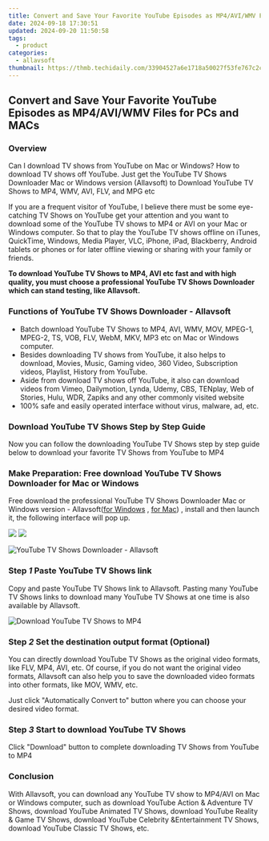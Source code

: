 ```yaml
---
title: Convert and Save Your Favorite YouTube Episodes as MP4/AVI/WMV Files for PCs and MACs
date: 2024-09-18 17:30:51
updated: 2024-09-20 11:50:58
tags:
  - product
categories:
  - allavsoft
thumbnail: https://thmb.techidaily.com/33904527a6e1718a50027f53fe767c2c1eedacdbdef4cb5558c43f077a848c48.jpg
---
```


## Convert and Save Your Favorite YouTube Episodes as MP4/AVI/WMV Files for PCs and MACs

### Overview

Can I download TV shows from YouTube on Mac or Windows? How to download TV shows off YouTube. Just get the YouTube TV Shows Downloader Mac or Windows version (Allavsoft) to Download YouTube TV Shows to MP4, WMV, AVI, FLV, and MPG etc

If you are a frequent visitor of YouTube, I believe there must be some eye-catching TV Shows on YouTube get your attention and you want to download some of the YouTube TV shows to MP4 or AVI on your Mac or Windows computer. So that to play the YouTube TV shows offline on iTunes, QuickTime, Windows, Media Player, VLC, iPhone, iPad, Blackberry, Android tablets or phones or for later offline viewing or sharing with your family or friends.

**To download YouTube TV Shows to MP4, AVI etc fast and with high quality, you must choose a professional YouTube TV Shows Downloader which can stand testing, like Allavsoft.**

### Functions of YouTube TV Shows Downloader - Allavsoft

* Batch download YouTube TV Shows to MP4, AVI, WMV, MOV, MPEG-1, MPEG-2, TS, VOB, FLV, WebM, MKV, MP3 etc on Mac or Windows computer.
* Besides downloading TV shows from YouTube, it also helps to download, Movies, Music, Gaming video, 360 Video, Subscription videos, Playlist, History from YouTube.
* Aside from download TV shows off YouTube, it also can download videos from Vimeo, Dailymotion, Lynda, Udemy, CBS, TENplay, Web of Stories, Hulu, WDR, Zapiks and any other commonly visited website
* 100% safe and easily operated interface without virus, malware, ad, etc.

### Download YouTube TV Shows Step by Step Guide

Now you can follow the downloading YouTube TV Shows step by step guide below to download your favorite TV Shows from YouTube to MP4

### Make Preparation: Free download YouTube TV Shows Downloader for Mac or Windows

Free download the professional YouTube TV Shows Downloader Mac or Windows version - Allavsoft([for Windows](https://tools.techidaily.com/allavsoft/products/) , [for Mac](https://tools.techidaily.com/allavsoft/products/)) , install and then launch it, the following interface will pop up.

[![](https://www.allavsoft.com/how-to/../images/how-to/free-download-win.jpg)](https://tools.techidaily.com/allavsoft/products/) [![](https://www.allavsoft.com/how-to/../images/how-to/free-download-mac.jpg)](https://tools.techidaily.com/allavsoft/products/)

![YouTube TV Shows Downloader - Allavsoft](https://www.allavsoft.com/how-to/../images/allavsoft/screen-shot-600.jpg)

### Step _1_ Paste YouTube TV Shows link

Copy and paste YouTube TV Shows link to Allavsoft. Pasting many YouTube TV Shows links to download many YouTube TV Shows at one time is also available by Allavsoft.

![Download YouTube TV Shows to MP4](https://www.allavsoft.com/how-to/../images/how-to/lynda-video-downloader/download-lynda-courses.jpg)

### Step _2_ Set the destination output format (Optional)

You can directly download YouTube TV Shows as the original video formats, like FLV, MP4, AVI, etc. Of course, if you do not want the original video formats, Allavsoft can also help you to save the downloaded video formats into other formats, like MOV, WMV, etc.

Just click "Automatically Convert to" button where you can choose your desired video format.

### Step _3_ Start to download YouTube TV Shows

Click "Download" button to complete downloading TV Shows from YouTube to MP4

### Conclusion

With Allavsoft, you can download any YouTube TV show to MP4/AVI on Mac or Windows computer, such as download YouTube Action & Adventure TV Shows, download YouTube Animated TV Shows, download YouTube Reality & Game TV Shows, download YouTube Celebrity &Entertainment TV Shows, download YouTube Classic TV Shows, etc.

<ins class="adsbygoogle"
     style="display:block"
     data-ad-format="autorelaxed"
     data-ad-client="ca-pub-7571918770474297"
     data-ad-slot="1223367746"></ins>



<ins class="adsbygoogle"
     style="display:block"
     data-ad-client="ca-pub-7571918770474297"
     data-ad-slot="8358498916"
     data-ad-format="auto"
     data-full-width-responsive="true"></ins>
